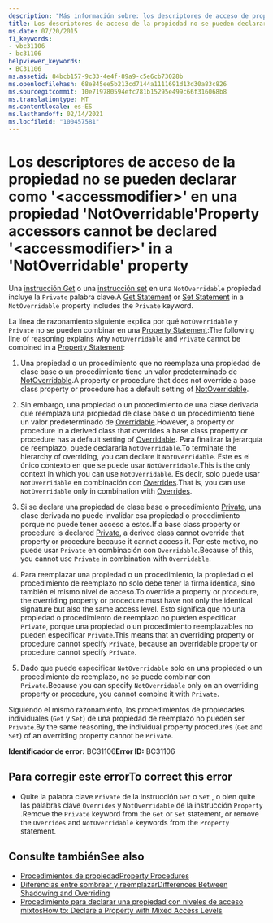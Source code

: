 ```yaml
---
description: "Más información sobre: los descriptores de acceso de propiedad no se pueden declarar como ' <accessmodifier> ' en una propiedad ' NotOverridable '"
title: Los descriptores de acceso de la propiedad no se pueden declarar como '<accessmodifier>' en una propiedad 'NotOverridable'
ms.date: 07/20/2015
f1_keywords:
- vbc31106
- bc31106
helpviewer_keywords:
- BC31106
ms.assetid: 84bcb157-9c33-4e4f-89a9-c5e6cb73028b
ms.openlocfilehash: 68e845ee5b213cd7144a1111691d13d30a83c826
ms.sourcegitcommit: 10e719780594efc781b15295e499c66f316068b8
ms.translationtype: MT
ms.contentlocale: es-ES
ms.lasthandoff: 02/14/2021
ms.locfileid: "100457581"
---
```

# <a name="property-accessors-cannot-be-declared-accessmodifier-in-a-notoverridable-property"></a><span data-ttu-id="4eb85-103">Los descriptores de acceso de la propiedad no se pueden declarar como '\<accessmodifier>' en una propiedad 'NotOverridable'</span><span class="sxs-lookup"><span data-stu-id="4eb85-103">Property accessors cannot be declared '\<accessmodifier>' in a 'NotOverridable' property</span></span>

<span data-ttu-id="4eb85-104">Una [instrucción Get](../language-reference/statements/get-statement.md) o una [instrucción set](../language-reference/statements/set-statement.md) en una `NotOverridable` propiedad incluye la `Private` palabra clave.</span><span class="sxs-lookup"><span data-stu-id="4eb85-104">A [Get Statement](../language-reference/statements/get-statement.md) or [Set Statement](../language-reference/statements/set-statement.md) in a `NotOverridable` property includes the `Private` keyword.</span></span>  
  
 <span data-ttu-id="4eb85-105">La línea de razonamiento siguiente explica por qué `NotOverridable` y `Private` no se pueden combinar en una [Property Statement](../language-reference/statements/property-statement.md):</span><span class="sxs-lookup"><span data-stu-id="4eb85-105">The following line of reasoning explains why `NotOverridable` and `Private` cannot be combined in a [Property Statement](../language-reference/statements/property-statement.md):</span></span>  
  
1. <span data-ttu-id="4eb85-106">Una propiedad o un procedimiento que no reemplaza una propiedad de clase base o un procedimiento tiene un valor predeterminado de [NotOverridable](../language-reference/modifiers/notoverridable.md).</span><span class="sxs-lookup"><span data-stu-id="4eb85-106">A property or procedure that does not override a base class property or procedure has a default setting of [NotOverridable](../language-reference/modifiers/notoverridable.md).</span></span>  
  
2. <span data-ttu-id="4eb85-107">Sin embargo, una propiedad o un procedimiento de una clase derivada que reemplaza una propiedad de clase base o un procedimiento tiene un valor predeterminado de [Overridable](../language-reference/modifiers/overridable.md).</span><span class="sxs-lookup"><span data-stu-id="4eb85-107">However, a property or procedure in a derived class that overrides a base class property or procedure has a default setting of [Overridable](../language-reference/modifiers/overridable.md).</span></span> <span data-ttu-id="4eb85-108">Para finalizar la jerarquía de reemplazo, puede declararla `NotOverridable`.</span><span class="sxs-lookup"><span data-stu-id="4eb85-108">To terminate the hierarchy of overriding, you can declare it `NotOverridable`.</span></span> <span data-ttu-id="4eb85-109">Este es el único contexto en que se puede usar `NotOverridable`.</span><span class="sxs-lookup"><span data-stu-id="4eb85-109">This is the only context in which you can use `NotOverridable`.</span></span> <span data-ttu-id="4eb85-110">Es decir, solo puede usar `NotOverridable` en combinación con [Overrides](../language-reference/modifiers/overrides.md).</span><span class="sxs-lookup"><span data-stu-id="4eb85-110">That is, you can use `NotOverridable` only in combination with [Overrides](../language-reference/modifiers/overrides.md).</span></span>  
  
3. <span data-ttu-id="4eb85-111">Si se declara una propiedad de clase base o procedimiento [Private](../language-reference/modifiers/private.md), una clase derivada no puede invalidar esa propiedad o procedimiento porque no puede tener acceso a estos.</span><span class="sxs-lookup"><span data-stu-id="4eb85-111">If a base class property or procedure is declared [Private](../language-reference/modifiers/private.md), a derived class cannot override that property or procedure because it cannot access it.</span></span> <span data-ttu-id="4eb85-112">Por este motivo, no puede usar `Private` en combinación con `Overridable`.</span><span class="sxs-lookup"><span data-stu-id="4eb85-112">Because of this, you cannot use `Private` in combination with `Overridable`.</span></span>  
  
4. <span data-ttu-id="4eb85-113">Para reemplazar una propiedad o un procedimiento, la propiedad o el procedimiento de reemplazo no solo debe tener la firma idéntica, sino también el mismo nivel de acceso.</span><span class="sxs-lookup"><span data-stu-id="4eb85-113">To override a property or procedure, the overriding property or procedure must have not only the identical signature but also the same access level.</span></span> <span data-ttu-id="4eb85-114">Esto significa que no una propiedad o procedimiento de reemplazo no pueden especificar `Private`, porque una propiedad o un procedimiento reemplazables no pueden especificar `Private`.</span><span class="sxs-lookup"><span data-stu-id="4eb85-114">This means that an overriding property or procedure cannot specify `Private`, because an overridable property or procedure cannot specify `Private`.</span></span>  
  
5. <span data-ttu-id="4eb85-115">Dado que puede especificar `NotOverridable` solo en una propiedad o un procedimiento de reemplazo, no se puede combinar con `Private`.</span><span class="sxs-lookup"><span data-stu-id="4eb85-115">Because you can specify `NotOverridable` only on an overriding property or procedure, you cannot combine it with `Private`.</span></span>  
  
 <span data-ttu-id="4eb85-116">Siguiendo el mismo razonamiento, los procedimientos de propiedades individuales (`Get` y `Set`) de una propiedad de reemplazo no pueden ser `Private`.</span><span class="sxs-lookup"><span data-stu-id="4eb85-116">By the same reasoning, the individual property procedures (`Get` and `Set`) of an overriding property cannot be `Private`.</span></span>  
  
 <span data-ttu-id="4eb85-117">**Identificador de error:** BC31106</span><span class="sxs-lookup"><span data-stu-id="4eb85-117">**Error ID:** BC31106</span></span>  
  
## <a name="to-correct-this-error"></a><span data-ttu-id="4eb85-118">Para corregir este error</span><span class="sxs-lookup"><span data-stu-id="4eb85-118">To correct this error</span></span>  
  
- <span data-ttu-id="4eb85-119">Quite la palabra clave `Private` de la instrucción `Get` o `Set` , o bien quite las palabras clave `Overrides` y `NotOverridable` de la instrucción `Property` .</span><span class="sxs-lookup"><span data-stu-id="4eb85-119">Remove the `Private` keyword from the `Get` or `Set` statement, or remove the `Overrides` and `NotOverridable` keywords from the `Property` statement.</span></span>  
  
## <a name="see-also"></a><span data-ttu-id="4eb85-120">Consulte también</span><span class="sxs-lookup"><span data-stu-id="4eb85-120">See also</span></span>

- [<span data-ttu-id="4eb85-121">Procedimientos de propiedad</span><span class="sxs-lookup"><span data-stu-id="4eb85-121">Property Procedures</span></span>](../programming-guide/language-features/procedures/property-procedures.md)
- [<span data-ttu-id="4eb85-122">Diferencias entre sombrear y reemplazar</span><span class="sxs-lookup"><span data-stu-id="4eb85-122">Differences Between Shadowing and Overriding</span></span>](../programming-guide/language-features/declared-elements/differences-between-shadowing-and-overriding.md)
- [<span data-ttu-id="4eb85-123">Procedimiento para declarar una propiedad con niveles de acceso mixtos</span><span class="sxs-lookup"><span data-stu-id="4eb85-123">How to: Declare a Property with Mixed Access Levels</span></span>](../programming-guide/language-features/procedures/how-to-declare-a-property-with-mixed-access-levels.md)
